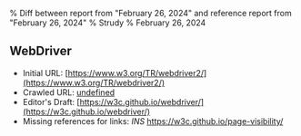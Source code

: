 % Diff between report from "February 26, 2024" and reference report from "February 26, 2024"
% Strudy
% February 26, 2024

## WebDriver

- Initial URL: [https://www.w3.org/TR/webdriver2/](https://www.w3.org/TR/webdriver2/)
- Crawled URL: [undefined](undefined)
- Editor's Draft: [https://w3c.github.io/webdriver/](https://w3c.github.io/webdriver/)
- Missing references for links: *INS* https://w3c.github.io/page-visibility/



